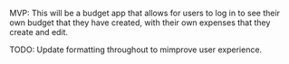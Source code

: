 MVP: This will be a budget app that allows for users to log in to see their own budget that they have created, with their own expenses that they create and edit.

TODO: Update formatting throughout to mimprove user experience.